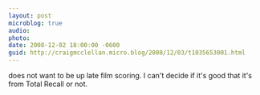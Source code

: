 ```yaml
---
layout: post
microblog: true
audio: 
photo: 
date: 2008-12-02 18:00:00 -0600
guid: http://craigmcclellan.micro.blog/2008/12/03/t1035653001.html
---
```

does not want to be up late film scoring.  I can't decide if it's good that it's from Total Recall or not.
